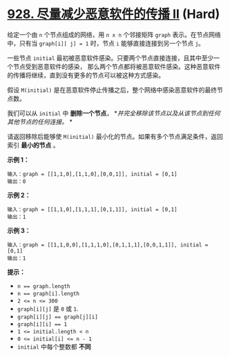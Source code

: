 # [928. 尽量减少恶意软件的传播 II][link] (Hard)

[link]: https://leetcode.cn/problems/minimize-malware-spread-ii/

给定一个由 `n` 个节点组成的网络，用 `n x n` 个邻接矩阵 `graph` 表示。在节点网络中，只有当 `graph[i][
j] = 1` 时，节点 `i` 能够直接连接到另一个节点 `j`。

一些节点 `initial` 最初被恶意软件感染。只要两个节点直接连接，且其中至少一个节点受到恶意软件的感染，
那么两个节点都将被恶意软件感染。这种恶意软件的传播将继续，直到没有更多的节点可以被这种方式感染。

假设 `M(initial)` 是在恶意软件停止传播之后，整个网络中感染恶意软件的最终节点数。

我们可以从 `initial` 中 **删除一个节点**， **并完全移除该节点以及从该节点到任何其他节点的任何连接。*
*

请返回移除后能够使 `M(initial)` 最小化的节点。如果有多个节点满足条件，返回索引 **最小的节点** 。

**示例 1：**

```
输入：graph = [[1,1,0],[1,1,0],[0,0,1]], initial = [0,1]
输出：0
```

**示例 2：**

```
输入：graph = [[1,1,0],[1,1,1],[0,1,1]], initial = [0,1]
输出：1
```

**示例 3：**

```
输入：graph = [[1,1,0,0],[1,1,1,0],[0,1,1,1],[0,0,1,1]], initial = [0,1]
输出：1
```

**提示：**

- `n == graph.length`
- `n == graph[i].length`
- `2 <= n <= 300`
- `graph[i][j]` 是 `0` 或 `1`.
- `graph[i][j] == graph[j][i]`
- `graph[i][i] == 1`
- `1 <= initial.length < n`
- `0 <= initial[i] <= n - 1`
- `initial` 中每个整数都 **不同**
